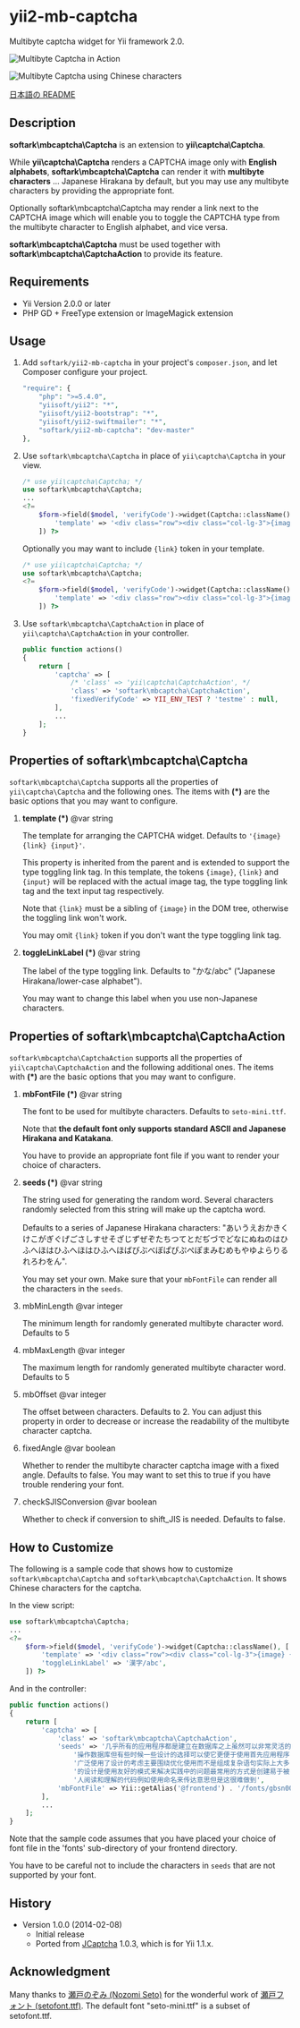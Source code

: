 yii2-mb-captcha
===============

Multibyte captcha widget for Yii framework 2.0.

![Multibyte Captcha in Action](images/mb-captcha.png "Multibyte Captcha in Action")

![Multibyte Captcha using Chinese characters](images/mb-captcha-c.png "Multibyte Captcha using Chinese characters")

[日本語の README](README_ja.md)

Description
-----------

**softark\mbcaptcha\Captcha** is an extension to **yii\captcha\Captcha**.

While **yii\captcha\Captcha** renders a CAPTCHA image only with **English alphabets**,
**softark\mbcaptcha\Captcha** can render it with **multibyte characters** ... Japanese Hirakana
by default, but you may use any multibyte characters by providing the appropriate font.

Optionally softark\mbcaptcha\Captcha may render a link next to the CAPTCHA image which will
enable you to toggle the CAPTCHA type from the multibyte character to English alphabet, and vice versa.

**softark\mbcaptcha\Captcha** must be used together with **softark\mbcaptcha\CaptchaAction** to provide its feature.

Requirements
------------
+ Yii Version 2.0.0 or later
+ PHP GD + FreeType extension or ImageMagick extension

Usage
-----
1. Add `softark/yii2-mb-captcha` in your project's `composer.json`, and let Composer configure your project.

	```php
	"require": {
		"php": ">=5.4.0",
		"yiisoft/yii2": "*",
		"yiisoft/yii2-bootstrap": "*",
		"yiisoft/yii2-swiftmailer": "*",
		"softark/yii2-mb-captcha": "dev-master"
	},
	```

2. Use `softark\mbcaptcha\Captcha` in place of `yii\captcha\Captcha` in your view.

	```php
	/* use yii\captcha\Captcha; */
	use softark\mbcaptcha\Captcha;
	...
	<?=
		$form->field($model, 'verifyCode')->widget(Captcha::className(), [
			'template' => '<div class="row"><div class="col-lg-3">{image}</div><div class="col-lg-6">{input}</div></div>',
		]) ?>
	```

	Optionally you may want to include `{link}` token in your template.
	```php
	/* use yii\captcha\Captcha; */
	use softark\mbcaptcha\Captcha;
	<?=
		$form->field($model, 'verifyCode')->widget(Captcha::className(), [
			'template' => '<div class="row"><div class="col-lg-3">{image} {link}</div><div class="col-lg-6">{input}</div></div>',
		]) ?>
	```

3. Use `softark\mbcaptcha\CaptchaAction` in place of `yii\captcha\CaptchaAction` in your controller.

	```php
	public function actions()
	{
		return [
			'captcha' => [
				/* 'class' => 'yii\captcha\CaptchaAction', */
				'class' => 'softark\mbcaptcha\CaptchaAction',
				'fixedVerifyCode' => YII_ENV_TEST ? 'testme' : null,
			],
			...
		];
	}
	```

Properties of softark\mbcaptcha\Captcha
---------------------------------------
`softark\mbcaptcha\Captcha` supports all the properties of `yii\captcha\Captcha` and the following ones.
The items with **(*)** are the basic options that you may want to configure.

1. **template (*)** @var string

	The template for arranging the CAPTCHA widget. Defaults to `'{image} {link} {input}'`.

	This property is inherited from the parent and is extended to support the type toggling link tag.
	In this template, the tokens `{image}`, `{link}` and `{input}` will be replaced with the actual image tag,
	the type toggling link tag and the text input tag respectively.

	Note that `{link}` must be a sibling of `{image}` in the DOM tree, otherwise the toggling link won't work.

	You may omit `{link}` token if you don't want the type toggling link tag.

2. **toggleLinkLabel (*)** @var string

	The label of the type toggling link. Defaults to "かな/abc" ("Japanese Hirakana/lower-case alphabet").

	You may want to change this label when you use non-Japanese characters.

Properties of softark\mbcaptcha\CaptchaAction
---------------------------------------------
`softark\mbcaptcha\CaptchaAction` supports all the properties of `yii\captcha\CaptchaAction` and the following additional ones.
The items with **(*)** are the basic options that you may want to configure.

1. **mbFontFile (*)** @var string

	The font to be used for multibyte characters. Defaults to `seto-mini.ttf`.

	Note that **the default font only supports standard ASCII and Japanese Hirakana and Katakana**.

	You have to provide an appropriate font file if you want to render your choice of characters.

2. **seeds (*)** @var string

	The string used for generating the random word. Several characters randomly selected from this string will make up the captcha word.

	Defaults to a series of Japanese Hirakana characters: "あいうえおかきくけこがぎぐげごさしすせそざじずぜぞたちつてとだぢづでどなにぬねのはひふへほはひふへほはひふへほばびぶべぼぱぴぷぺぽまみむめもやゆよらりるれろわをん".

	You may set your own. Make sure that your `mbFontFile` can render all the characters in the `seeds`.

3. mbMinLength @var integer

	The minimum length for randomly generated multibyte character word. Defaults to 5

4. mbMaxLength @var integer

	The maximum length for randomly generated multibyte character word. Defaults to 5

5. mbOffset @var integer

	The offset between characters. Defaults to 2.
	You can adjust this property in order to decrease or increase the readability of the multibyte character captcha.

6. fixedAngle @var boolean

	Whether to render the multibyte character captcha image with a fixed angle. Defaults to false.
	You may want to set this to true if you have trouble rendering your font.

7. checkSJISConversion @var boolean

	Whether to check if conversion to shift_JIS is needed. Defaults to false.

How to Customize
----------------

The following is a sample code that shows how to customize `softark\mbcaptcha\Captcha` and `softark\mbcaptcha\CaptchaAction`.
It shows Chinese characters for the captcha.

In the view script:

```php
use softark\mbcaptcha\Captcha;
...
<?=
	$form->field($model, 'verifyCode')->widget(Captcha::className(), [
		'template' => '<div class="row"><div class="col-lg-3">{image} {link}</div><div class="col-lg-6">{input}</div></div>',
		'toggleLinkLabel' => '漢字/abc',
	]) ?>
```

And in the controller:

```php
public function actions()
{
	return [
		'captcha' => [
			'class' => 'softark\mbcaptcha\CaptchaAction',
			'seeds' => '几乎所有的应用程序都是建立在数据库之上虽然可以非常灵活的' .
				'操作数据库但有些时候一些设计的选择可以使它更便于使用首先应用程序' .
				'广泛使用了设计的考虑主要围绕优化使用而不是组成复杂语句实际上大多' .
				'的设计是使用友好的模式来解决实践中的问题最常用的方式是创建易于被' .
				'人阅读和理解的代码例如使用命名来传达意思但是这很难做到',
			'mbFontFile' => Yii::getAlias('@frontend') . '/fonts/gbsn00lp.ttf',
		],
		...
	];
}
```

Note that the sample code assumes that you have placed your choice of font file in the 'fonts' sub-directory of your frontend directory.

You have to be careful not to include the characters in `seeds` that are not supported by your font.

History
-------

+ Version 1.0.0 (2014-02-08)
	+ Initial release
	+ Ported from [JCaptcha](https://github.com/softark/JCaptcha) 1.0.3, which is for Yii 1.1.x.

Acknowledgment
--------------
Many thanks to [瀬戸のぞみ (Nozomi Seto)](http://nonty.net/about/) for the wonderful work of [瀬戸フォント (setofont.ttf)](http://nonty.net/item/font/setofont.php). The default font "seto-mini.ttf" is a subset of setofont.ttf.

